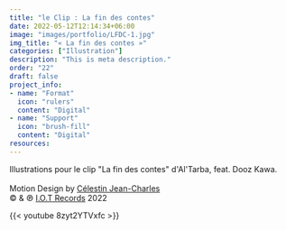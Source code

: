 ```yaml
---
title: "le Clip : La fin des contes"
date: 2022-05-12T12:14:34+06:00
image: "images/portfolio/LFDC-1.jpg"
img_title: "« La fin des contes »"
categories: ["Illustration"]
description: "This is meta description."
order: "22"
draft: false
project_info:
- name: "Format"
  icon: "rulers"
  content: "Digital"
- name: "Support"
  icon: "brush-fill"
  content: "Digital"
resources:
---
```

Illustrations pour le clip "La fin des contes" d'Al'Tarba, feat. Dooz Kawa.<br/><br/>
Motion Design by [Célestin Jean-Charles](https://vimeo.com/celestinjeancharles)<br/>
© & ℗ [I.O.T Records](https://www.iotrecords.org)  2022<br/>

{{< youtube 8zyt2YTVxfc >}}
